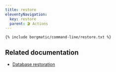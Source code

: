 ```yaml
---
title: restore
eleventyNavigation:
  key: restore
  parent: 🎬 Actions
---
```


```
{% include borgmatic/command-line/restore.txt %}
```


## Related documentation

 * [Database restoration](https://torsion.org/borgmatic/how-to/backup-your-databases/#database-restoration)
